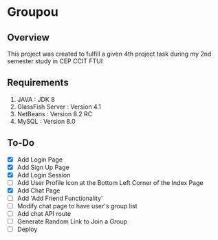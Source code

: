 # Groupou
## Overview
This project was created to fulfill a given 4th project task during my 2nd semester study in CEP CCIT FTUI

## Requirements
1. JAVA : JDK 8
2. GlassFish Server : Version 4.1
3. NetBeans : Version 8.2 RC
4. MySQL : Version 8.0

## To-Do
- [x] Add Login Page
- [x] Add Sign Up Page
- [x] Add Login Session
- [ ] Add User Profile Icon at the Bottom Left Corner of the Index Page
- [x] Add Chat Page
- [ ] Add 'Add Friend Functionality'
- [ ] Modify chat page to have user's group list
- [ ] Add chat API route
- [ ] Generate Random Link to Join a Group
- [ ] Deploy